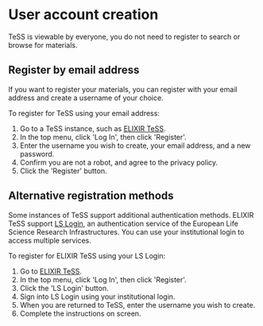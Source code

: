 # User account creation

TeSS is viewable by everyone, you do not need to register to search or browse for materials.

## Register by email address

If you want to register your materials, you can register with your email address and create a username of your choice. 

To register for TeSS using your email address:

1. Go to a TeSS instance, such as [ELIXIR TeSS](https://tess.elixir-europe.org/).
2. In the top menu, click 'Log In', then click 'Register'.
3. Enter the username you wish to create, your email address, and a new password. 
4. Confirm you are not a robot, and agree to the privacy policy.
5. Click the 'Register' button.


## Alternative registration methods

Some instances of TeSS support additional authentication methods. ELIXIR TeSS support [LS Login](https://lifescience-ri.eu/ls-login/users/how-to-get-and-use-life-science-id.html), an authentication service of the European Life Science Research Infrastructures. You can use your institutional login to access multiple services.


To register for ELIXIR TeSS using your LS Login:

1. Go to [ELIXIR TeSS](https://tess.elixir-europe.org/).
2. In the top menu, click 'Log In', then click 'Register'.
3. Click the 'LS Login' button.
4. Sign into LS Login using your institutional login.
5. When you are returned to TeSS, enter the username you wish to create.
6. Complete the instructions on screen.
